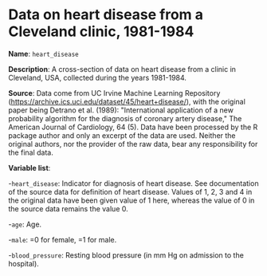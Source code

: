 # Data on heart disease from a Cleveland clinic, 1981-1984

**Name**: ```heart_disease```

**Description**: A cross-section of data on heart disease from a clinic in Cleveland, USA, collected during the years 1981-1984. 

**Source**: Data come from UC Irvine Machine Learning Repository (https://archive.ics.uci.edu/dataset/45/heart+disease/), with the original paper being Detrano et al. (1989): "International application of a new probability algorithm for the diagnosis of coronary artery disease," The American Journal of Cardiology, 64 (5). Data have been processed by the R package author and only an excerpt of the data are used. Neither the original authors, nor the provider of the raw data, bear any responsibility for the final data.

**Variable list**:

-```heart_disease```: Indicator for diagnosis of heart disease. See documentation of the source data for definition of heart disease. Values of 1, 2, 3 and 4 in the original data have been given value of 1 here, whereas the value of 0 in the source data remains the value 0.

-```age```: Age.

-```male```: =0 for female, =1 for male.

-```blood_pressure```: Resting blood pressure (in mm Hg on admission to the hospital).

